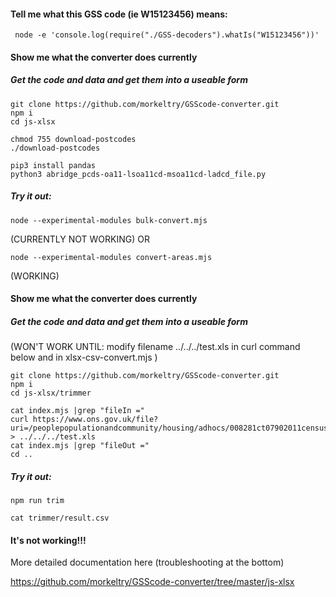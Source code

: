 #### Tell me what this GSS code (ie W15123456)  means:
```
 node -e 'console.log(require("./GSS-decoders").whatIs("W15123456"))'
```

#### Show me what the converter does currently

##### Get the code and data and get them into a useable form

```
git clone https://github.com/morkeltry/GSScode-converter.git
npm i
cd js-xlsx

chmod 755 download-postcodes
./download-postcodes

pip3 install pandas
python3 abridge_pcds-oa11-lsoa11cd-msoa11cd-ladcd_file.py
```

##### Try it out:
```
node --experimental-modules bulk-convert.mjs
```
(CURRENTLY NOT WORKING)
OR
```
node --experimental-modules convert-areas.mjs
```
(WORKING)


#### Show me what the converter does currently

##### Get the code and data and get them into a useable form
(WON'T WORK UNTIL: 
modify filename ../../../test.xls in curl command below and in xlsx-csv-convert.mjs )

```
git clone https://github.com/morkeltry/GSScode-converter.git
npm i
cd js-xlsx/trimmer

cat index.mjs |grep "fileIn ="
curl https://www.ons.gov.uk/file?uri=/peoplepopulationandcommunity/housing/adhocs/008281ct07902011censusaccommodationtypebyhouseholdcompositionmergedlocalauthorities/ct07902011censusaccommodationtypebyhouseholdcompositionmergedlas.xls > ../../../test.xls
cat index.mjs |grep "fileOut ="
cd ..
```

##### Try it out:
```
npm run trim

cat trimmer/result.csv
```


#### It's not working!!!
More detailed documentation here (troubleshooting at the bottom)

https://github.com/morkeltry/GSScode-converter/tree/master/js-xlsx
